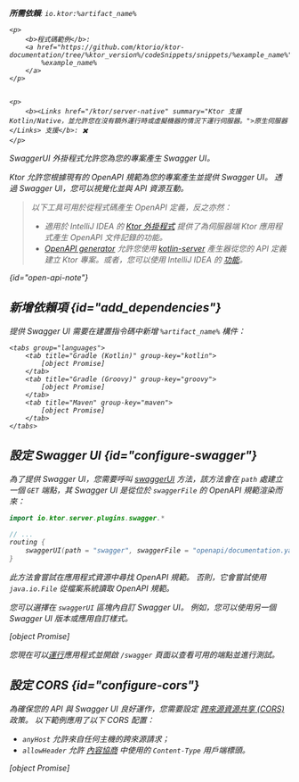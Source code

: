 [//]: # (title: Swagger UI)

<primary-label ref="server-plugin"/>

<var name="artifact_name" value="ktor-server-swagger"/>
<var name="package_name" value="io.ktor.server.plugins.swagger"/>
<var name="plugin_api_link" value="https://api.ktor.io/ktor-server/ktor-server-plugins/ktor-server-swagger/io.ktor.server.plugins.swagger/swagger-u-i.html"/>

<tldr>
<p>
<b>所需依賴</b>: <code>io.ktor:%artifact_name%</code>
</p>
<var name="example_name" value="json-kotlinx-openapi"/>

    <p>
        <b>程式碼範例</b>:
        <a href="https://github.com/ktorio/ktor-documentation/tree/%ktor_version%/codeSnippets/snippets/%example_name%">
            %example_name%
        </a>
    </p>
    

    <p>
        <b><Links href="/ktor/server-native" summary="Ktor 支援 Kotlin/Native，並允許您在沒有額外運行時或虛擬機器的情況下運行伺服器。">原生伺服器</Links> 支援</b>: ✖️
    </p>
    
</tldr>

<link-summary>
SwaggerUI 外掛程式允許您為您的專案產生 Swagger UI。
</link-summary>

Ktor 允許您根據現有的 OpenAPI 規範為您的專案產生並提供 Swagger UI。
透過 Swagger UI，您可以視覺化並與 API 資源互動。 

> 以下工具可用於從程式碼產生 OpenAPI 定義，反之亦然：
> - 適用於 IntelliJ IDEA 的 [Ktor 外掛程式](https://www.jetbrains.com/help/idea/ktor.html#openapi) 提供了為伺服器端 Ktor 應用程式產生 OpenAPI 文件記錄的功能。
> - [OpenAPI generator](https://github.com/OpenAPITools/openapi-generator) 允許您使用 [kotlin-server](https://github.com/OpenAPITools/openapi-generator/blob/master/docs/generators/kotlin-server.md) 產生器從您的 API 定義建立 Ktor 專案。或者，您可以使用 IntelliJ IDEA 的 [功能](https://www.jetbrains.com/help/idea/openapi.html#codegen)。
> 
{id="open-api-note"}

## 新增依賴項 {id="add_dependencies"}

提供 Swagger UI 需要在建置指令碼中新增 `%artifact_name%` 構件：

    <tabs group="languages">
        <tab title="Gradle (Kotlin)" group-key="kotlin">
            [object Promise]
        </tab>
        <tab title="Gradle (Groovy)" group-key="groovy">
            [object Promise]
        </tab>
        <tab title="Maven" group-key="maven">
            [object Promise]
        </tab>
    </tabs>
    

## 設定 Swagger UI {id="configure-swagger"}

為了提供 Swagger UI，您需要呼叫 [swaggerUI](%plugin_api_link%) 方法，該方法會在 `path` 處建立一個 `GET` 端點，其 Swagger UI 是從位於 `swaggerFile` 的 OpenAPI 規範渲染而來：

```kotlin
import io.ktor.server.plugins.swagger.*

// ...
routing {
    swaggerUI(path = "swagger", swaggerFile = "openapi/documentation.yaml")
}
```

此方法會嘗試在應用程式資源中尋找 OpenAPI 規範。
否則，它會嘗試使用 `java.io.File` 從檔案系統讀取 OpenAPI 規範。

您可以選擇在 `swaggerUI` 區塊內自訂 Swagger UI。
例如，您可以使用另一個 Swagger UI 版本或應用自訂樣式。

[object Promise]

您現在可以[運行](server-run.md)應用程式並開啟 `/swagger` 頁面以查看可用的端點並進行測試。

## 設定 CORS {id="configure-cors"}

為確保您的 API 與 Swagger UI 良好運作，您需要設定 [跨來源資源共享 (CORS)](server-cors.md) 政策。
以下範例應用了以下 CORS 配置：
- `anyHost` 允許來自任何主機的跨來源請求；
- `allowHeader` 允許 [內容協商](server-serialization.md) 中使用的 `Content-Type` 用戶端標頭。

[object Promise]